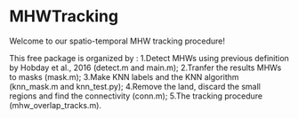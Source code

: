 # MHWTracking
Welcome to our spatio-temporal MHW tracking procedure!

This free package is organized by :
1.Detect MHWs using previous definition by Hobday et al., 2016 (detect.m and main.m);
2.Tranfer the results MHWs to masks (mask.m);
3.Make KNN labels and the KNN algorithm (knn_mask.m and knn_test.py);
4.Remove the land, discard the small regions and find the connectivity (conn.m);
5.The tracking procedure (mhw_overlap_tracks.m).
